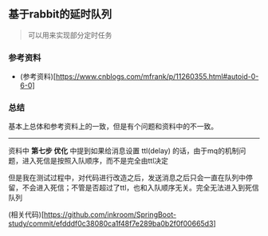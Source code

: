 
## 基于rabbit的延时队列

> 可以用来实现部分定时任务


### 参考资料

- (参考资料)[https://www.cnblogs.com/mfrank/p/11260355.html#autoid-0-6-0]


### 总结

基本上总体和参考资料上的一致，但是有个问题和资料中的不一致。

---

资料中 **第七步 优化** 中提到如果给消息设置 ttl(delay) 的话，由于mq的机制问题，进入死信是按照入队顺序，而不是完全由ttl决定

但是我在测试过程中，对代码进行改造之后，发送消息之后只会一直在队列中停留，不会进入死信；不管是否超过了ttl，也和入队顺序无关。完全无法进入到死信队列

(相关代码)[https://github.com/inkroom/SpringBoot-study/commit/efdddf0c38080ca1f48f7e289ba0b2f0f00665d3]
